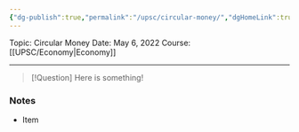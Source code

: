 ```yaml
---
{"dg-publish":true,"permalink":"/upsc/circular-money/","dgHomeLink":true,"dgPassFrontmatter":false}
---
```


Topic: Circular Money
Date: May 6, 2022
Course: [[UPSC/Economy|Economy]]


---

> [!Question]
> Here is something! 


### Notes
- Item



